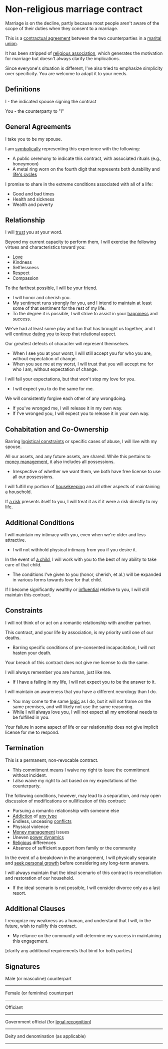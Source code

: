 
# Non-religious marriage contract

Marriage is on the decline, partly because most people aren't aware of the scope of their duties when they consent to a marriage.

This is a [contractual agreement](people-contracts.md) between the two counterparties in a [marital union](relationships-marriage.md).

It has been stripped of [religious association](religion-answers.md), which generates the motivation for marriage but doesn't always clarify the implications.

Since everyone's situation is different, I've also tried to emphasize simplicity over specificity. You are welcome to adapt it to your needs.

## Definitions

I - the indicated spouse signing the contract

You - the counterparty to "I"

## General Agreements

I take you to be my spouse.

I am [symbolically](symbols.md) representing this experience with the following:

- A public ceremony to indicate this contract, with associated rituals (e.g., honeymoon)
- A metal ring worn on the fourth digit that represents both durability and [life's cycles](maturity.md)

I promise to share in the extreme conditions associated with all of a life:

- Good and bad times
- Health and sickness
- Wealth and poverty

## Relationship

I will [trust](trust.md) you at your word.

Beyond my current capacity to perform them, I will exercise the following virtues and characteristics toward you:

- [Love](people-love.md)
- Kindness
- Selflessness
- Respect
- Compassion

To the farthest possible, I will be your [friend](people-4_friends.md).

- I will honor and cherish you.
- My [sentiment](mind-feelings.md) runs strongly for you, and I intend to maintain at least some of that sentiment for the rest of my life.
- To the degree it is possible, I will strive to assist in your [happiness](mind-feelings-happiness.md) and [success](success-1_why.md).

We've had at least some play and fun that has brought us together, and I will continue [dating you](relationships-dating.md) to keep that relational aspect.

Our greatest defects of character will represent themselves.

- When I see you at your worst, I will still accept you for who you are, without expectation of change.
- When you see me at my worst, I will trust that you will accept me for who I am, without expectation of change.

I will fail your expectations, but that won't stop my love for you.

- I will expect you to do the same for me.

We will consistently forgive each other of any wrongdoing.

- If you've wronged me, I will release it in my own way.
- If I've wronged you, I will expect you to release it in your own way.

## Cohabitation and Co-Ownership

Barring [logistical constraints](logistics.md) or specific cases of abuse, I will live with my spouse.

All our assets, and any future assets, are shared. While this pertains to [money management](money-3_budget.md), it also includes all possessions.

- Irrespective of whether we want them, we both have free license to use all our possessions.

I will fulfill my portion of [housekeeping](home-housekeeping.md) and all other aspects of maintaining a household.

If [a risk](safety-riskmgmt.md) presents itself to you, I will treat it as if it were a risk directly to my life.

## Additional Conditions

I will maintain my intimacy with you, even when we're older and less attractive.

- I will not withhold physical intimacy from you if you desire it.

In the event of [a child](parenting-babies.md), I will work with you to the best of my ability to take care of that child.

- The conditions I've given to you (honor, cherish, et al.) will be expanded in various forms towards love for that child.

If I become significantly wealthy or [influential](power-influence.md) relative to you, I will still maintain this contract.

## Constraints

I will not think of or act on a romantic relationship with another partner.

This contract, and your life by association, is my priority until one of our deaths.

- Barring specific conditions of pre-consented incapacitation, I will not hasten your death.

Your breach of this contract does not give me license to do the same.

I will always remember you are human, just like me.

- If I have a failing in my life, I will not expect you to be the answer to it.

I will maintain an awareness that you have a different neurology than I do.

- You may come to the same [logic](logic.md) as I do, but it will not frame on the same premises, and will likely not use the same reasoning.
- While I will always love you, I will not expect all my emotional needs to be fulfilled in you.

Your failure in some aspect of life or our relationship does not give implicit license for me to respond.

## Termination

This is a permanent, non-revocable contract.

- This commitment means I waive my right to leave the commitment without incident.
- I also waive my right to act based on my expectations of the counterparty.

The following conditions, however, may lead to a separation, and may open discussion of modifications or nullification of this contract:

- Pursuing a romantic relationship with someone else
- [Addiction](addiction.md) of [any type](addiction-substances.md)
- Endless, unceasing [conflicts](people-5_conflicts.md)
- Physical violence
- [Money management](money-1_why.md) issues
- Uneven [power dynamics](power-types.md)
- [Religious](religion-answers.md) differences
- Absence of sufficient support from family or the community

In the event of a breakdown in the arrangement, I will physically separate and [seek personal growth](habits.md) before considering any long-term answers.

I will always maintain that the ideal scenario of this contract is reconciliation and restoration of our household.

- If the ideal scenario is not possible, I will consider divorce only as a last resort.

## Additional Clauses

I recognize my weakness as a human, and understand that I will, in the future, wish to nullify this contract.

- My reliance on the community will determine my success in maintaining this engagement.

[clarify any additional requirements that bind for both parties]

## Signatures

Male (or masculine) counterpart

_____________________________________________________

Female (or feminine) counterpart

_____________________________________________________

Officiant

_____________________________________________________

Government official (for [legal recognition](legal-safety.md))

_____________________________________________________

Deity and denomination (as applicable)

_____________________________________________________
